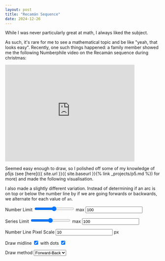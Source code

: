 ```yaml
---
layout: post
title: "Recamán Sequence"
date: 2024-12-26
---
```


<script src="https://cdn.jsdelivr.net/npm/p5@1.11.2/lib/p5.js"></script>

While I was never particularly great at math, I always liked the subject.

As such, it's rare for me to see a mathematical topic and be like "yeah, that looks easy".
Recently, one such things happened: a family member showed me the following Numberphile video on the Recamán sequence during christmas:

<iframe title="Recamán Sequence" width="420" height="315" src="https://www.youtube.com/embed/FGC5TdIiT9U" frameborder="0" allowfullscreen></iframe>

Seemed easy enough to draw, so I polished off some of my knowledge of p5js (see [here]({{ site.url }}{{ site.baseurl }}{% link _projects/p5.md %}) for more) and made the following visualisation.

I also made a slightly different variation.
Instead of determining if an arc is on top or below the number line by if we are going forwards or backwards, we alternate for each value of `an`.

<label for="nlimit">Number Limit</label>
<input type="range" min="0" max="100" value="50" id="nlimit" oninput="onInputChange()">
<label for="nmax">max</label>
<input id ="nmax" type="number" value="100" oninput="onMaxesChange()"/>

<label for="anlimit">Series Limit</label>
<input type="range" min="0" max="100" value="50" id="anlimit" oninput="onInputChange()">
<label for ="anmax">max</label>
<input id ="anmax" type="number" value="100" oninput="onMaxesChange()"/>

<label for="scale">Number Line Pixel Scale</label>
<input id ="scale" type="number" value="10" oninput="onInputChange()"/> px

<label for="midline">Draw midline</label>
<input id ="midline" type="checkbox" checked oninput="onInputChange()"/>
<label for="middots">with dots</label>
<input id ="middots" type="checkbox" checked oninput="onInputChange()"/>

<label for="type">Draw method</label>
<select id="type" oninput="onInputChange()">
	<option value="fb">Forward-Back</option>	<!-- Normal variant, draw on bottom if going forward -->
	<option value="alternate">Flip-Flop</option> <!-- irrelevant if going forward or back, always switch between -->
</select>

<div id="recsequence"></div>

<script>
function generateRecamanSequence(nlimit, anlimit) {
	var maxn = 0
	var maxan = 0
	var maxdiff = 0

	let sequence = []
	for (let n = 0; n < nlimit; n++) {
		maxn = n
		var an = -1
		var previous = 0
		if (n == 0) {
			an = 0
		} else {
			previous = sequence[sequence.length - 1]
			let backwards = previous - n
			if (backwards > 0 && !sequence.includes(backwards)) {
				an = backwards
			} else {	//Go forwards
				an = previous + n
			}
		}
		if (an > anlimit) {
			break
		}
		if (an > maxan) {
			maxan = an
		}
		let diff = Math.abs(an - previous)
		if (diff > maxdiff) {
			maxdiff = diff
		}
		sequence.push(an)
	}

	return [sequence, maxan, maxdiff]
}

let recsequence = new p5(( p5 ) => {
    p5.setup = () => {
		p5.noLoop()
    };
	p5.draw = () => {
		//Retrieve input
		var nlimit = parseInt(document.getElementById("nlimit").value)
		var anlimit = parseInt(document.getElementById("anlimit").value)
		var scale = parseInt(document.getElementById("scale").value)
		var type = document.getElementById("type").value
		var middots = document.getElementById("middots").checked
		var midline = document.getElementById("midline").checked

		//Generate sequence
		let result = generateRecamanSequence(nlimit, anlimit)
		var maxan = result[1]
		var maxdiff = result[2]
		let sequence = result[0]
		
		//Drawing
		//auto-scaling canvas is neat, but is fucky & page size changes
		//p5.createCanvas(maxan * scale, maxdiff * 2 * scale)
		p5.createCanvas(1000, 1000)
		p5.clear()
		p5.stroke(200)

		p5.noFill()
		p5.rectMode(p5.CORNER)
		p5.rect(0, 0, 1000, 1000)

		let hheight = p5.height / 2
		let hwidth  = p5.width / 2

		//midline
		p5.fill('white')
		p5.ellipseMode(p5.CENTER)
		if (midline) {
			p5.line(0, hheight, p5.width, hheight)
		}

		if (middots) {
			for (var i = 0; i <= p5.width; i+=scale) {
				p5.circle(i, hheight, i % (10*scale) == 0 ? 5 : 2)
			}
		}

		//drawing sequence
		p5.noFill()
		p5.ellipseMode(p5.CORNERS)

		for (let i = 1; i < sequence.length; i++) {
			let an = sequence[i]
			let anMinusOne = sequence[i - 1]
			let r = (an - anMinusOne) / 2
			let backwards = anMinusOne > an

			if (type == "fb") {
				if (backwards) {
					p5.arc(an * scale, hheight - (r * scale), anMinusOne * scale, hheight + (r * scale), 0, p5.PI)
				} else {
					p5.arc(anMinusOne * scale, hheight - (r * scale), an * scale, hheight + (r * scale), p5.PI, 0)
				}
			} else if (type == "alternate") {
				let top = i % 2 == 0
				if (backwards) {
					p5.arc(an * scale, hheight - (r * scale), anMinusOne * scale, hheight + (r * scale), top ? p5.PI : 0, top ? 0 : p5.PI)
				} else {
					p5.arc(anMinusOne * scale, hheight - (r * scale), an * scale, hheight + (r * scale), top ? p5.PI : 0, top ? 0 : p5.PI)
				}
			}
			//debug rect
			//p5.rect(anMinusOne * scale, hheight - (r * scale), an * scale, hheight + (r * scale))
		}
    };
}, 'recsequence');

function onInputChange() {
	recsequence.redraw()
}

function onMaxesChange() {
	var nmax = parseInt(document.getElementById("nmax").value)
	var anmax = parseInt(document.getElementById("anmax").value)

	document.getElementById("nlimit").max = nmax
	document.getElementById("anlimit").max = anmax
}
</script>
